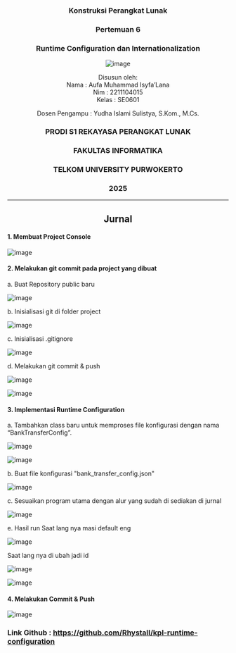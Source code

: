 <div align="center">

### Konstruksi Perangkat Lunak

### Pertemuan 6
### Runtime Configuration dan Internationalization

![image](https://github.com/user-attachments/assets/2948daec-1e7a-4765-8f23-df638a387c87)

Disusun oleh:  
Nama : Aufa Muhammad Isyfa’Lana  
Nim : 2211104015  
Kelas : SE0601

Dosen Pengampu : 
Yudha Islami Sulistya, S.Kom., M.Cs. 

### PRODI S1 REKAYASA PERANGKAT LUNAK  
### FAKULTAS INFORMATIKA  
### TELKOM UNIVERSITY PURWOKERTO  
### 2025

</div>

---
<div align="center">

## Jurnal

</div>

#### 1. Membuat Project Console 

![image](https://github.com/user-attachments/assets/386a7726-68b1-4789-9440-90d5ce2e8b51)

#### 2. Melakukan git commit pada project yang dibuat
a. Buat Repository public baru 

![image](https://github.com/user-attachments/assets/5c8362a0-3980-47cf-9409-c6d31287a1af)

b. Inisialisasi git di folder project

![image](https://github.com/user-attachments/assets/dae39675-fd10-42f6-a066-018c80ae0256)

c. Inisialisasi .gitignore

![image](https://github.com/user-attachments/assets/aba34a5c-cb2f-4237-a530-1ec5d07b0290)

d. Melakukan git commit & push 

![image](https://github.com/user-attachments/assets/08c1a6ce-78cd-418f-a466-4955c7b8234d)

![image](https://github.com/user-attachments/assets/23bb92e7-aec7-4c45-94cd-ce3d21c8a171)

#### 3. Implementasi Runtime Configuration
a. Tambahkan class baru untuk memproses file konfigurasi dengan nama “BankTransferConfig”.

![image](https://github.com/user-attachments/assets/cf303774-e076-4e09-886a-20ba0e8fe773)

![image](https://github.com/user-attachments/assets/29151738-58b2-4973-b460-68eaf6d8a215)

b. Buat file konfigurasi "bank_transfer_config.json"

![image](https://github.com/user-attachments/assets/50c7c4ac-e32e-4538-837c-595131bc5fd8)

c. Sesuaikan program utama dengan alur yang sudah di sediakan di jurnal

![image](https://github.com/user-attachments/assets/60097a5d-1a47-4be3-9ac4-63b82fd80793)

e. Hasil run 
Saat lang nya masi default eng

![image](https://github.com/user-attachments/assets/2651b025-d8e2-4eb2-83d2-5fe94fea1f7e)

Saat lang nya di ubah jadi id

![image](https://github.com/user-attachments/assets/f101870b-4f84-40af-b438-077b99e648da)

![image](https://github.com/user-attachments/assets/ec4eda06-2676-4d61-bac0-de90e1c0c12e)

#### 4. Melakukan Commit & Push 

![image](https://github.com/user-attachments/assets/64b9ee44-f965-44c4-822f-d20667ad5aea)


### Link Github : https://github.com/Rhystall/kpl-runtime-configuration
